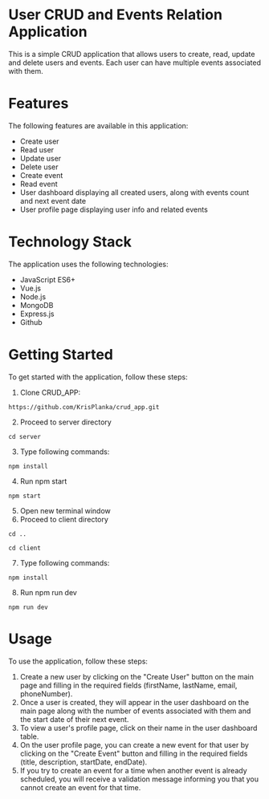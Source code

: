 # User CRUD and Events Relation Application

This is a simple CRUD application that allows users to create, read, update and delete users and events. Each user can have multiple events associated with them.

# Features

The following features are available in this application:

- Create user
- Read user
- Update user
- Delete user
- Create event
- Read event
- User dashboard displaying all created users, along with events count and next event date
- User profile page displaying user info and related events

# Technology Stack

The application uses the following technologies:

- JavaScript ES6+
- Vue.js
- Node.js
- MongoDB
- Express.js
- Github

# Getting Started

To get started with the application, follow these steps:

1. Clone CRUD_APP:
``` console
https://github.com/KrisPlanka/crud_app.git
```

2. Proceed to server directory
``` console
cd server
```

3. Type following commands:
``` console
npm install
```

4. Run npm start
``` console
npm start
```

5. Open new terminal window
6. Proceed to client directory
``` console
cd ..
```
``` console
cd client
```
7. Type following commands:
``` console
npm install
```
8. Run npm run dev
``` console
npm run dev
```

# Usage

To use the application, follow these steps:

1. Create a new user by clicking on the "Create User" button on the main page and filling in the required fields (firstName, lastName, email, phoneNumber).
2. Once a user is created, they will appear in the user dashboard on the main page along with the number of events associated with them and the start date of their next event.
3. To view a user's profile page, click on their name in the user dashboard table.
4. On the user profile page, you can create a new event for that user by clicking on the "Create Event" button and filling in the required fields (title, description, startDate, endDate).
5. If you try to create an event for a time when another event is already scheduled, you will receive a validation message informing you that you cannot create an event for that time.

